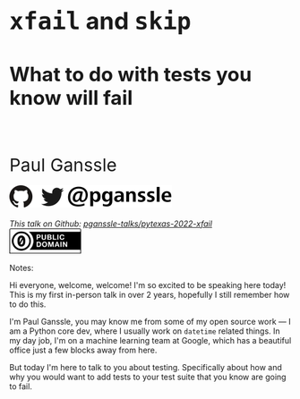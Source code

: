 <h1 style="font-size: 3em"><tt>xfail</tt> and <tt>skip</tt></h1>
<h2 style="font-size: 2.5em">What to do with tests you know will fail</h2>
<br/>
<br/>
<br/>
<span style="font-size: 2.25em">
Paul Ganssle
</span>
<br/>
<br/>
<img src="images/pganssle-logos.svg" height="40px" alt="@pganssle">
<br/>
<br/>
<span style="font-size: 1em;"><em>This talk on Github:
<a href="https://github.com/pganssle-talks/pytexas-2022-xfail">pganssle-talks/pytexas-2022-xfail</a></em>
</span>
<br/>
<a rel="license" href="https://creativecommons.org/publicdomain/zero/1.0/">
    <img src="external-images/logos/cc-zero.svg" height="45px">
</a>
<br/>

Notes:

Hi everyone, welcome, welcome! I'm so excited to be speaking here today! This is my first in-person talk in over 2 years, hopefully I still remember how to do this.

I'm Paul Ganssle, you may know me from some of my open source work — I am a Python core dev, where I usually work on `datetime` related things. In my day job, I'm on a machine learning team at Google, which has a beautiful office just a few blocks away from here.

But today I'm here to talk to you about testing. Specifically about how and why you would want to add tests to your test suite that you know are going to fail.
